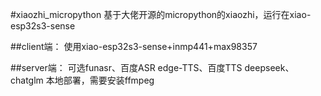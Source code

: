 #xiaozhi_micropython
基于大佬开源的micropython的xiaozhi，运行在xiao-esp32s3-sense

##client端：
使用xiao-esp32s3-sense+inmp441+max98357

##server端：
可选funasr、百度ASR
edge-TTS、百度TTS
deepseek、chatglm
本地部署，需要安装ffmpeg
